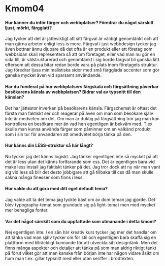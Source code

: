 Kmom04
===============================


#### Hur känner du inför färger och webbplatser? Föredrar du något särskilt ljust, mörkt, färgglatt?

Jag tycker att det är jätteviktigt att sitt färgval är väldigt genomtänkt och att man gärna arbeter enligt less is more. Färgval i just webbdesign tycker jag även bottnar ännu djupare då det ofta är en produkt eller ett företag som webbsidan skall representera så att om företaget, eller vad man nu gör en sida till, är välstrukturerad och genomtänkt i sig borde färgval bli ganska lätt eftersom att dessa bitar redan borde vara på plats inom företagets struktur. Jag föredrar ljusa minimalistiska sidor med små färgglada accenter som gör ganska mycket även vid sparsamt användande.

#### Har du funderat på hur webbplatsers färgskala och färgsättning påverkar besökarens känsla av webbplatsen? Bidrar val av typsnitt till den känslan?

Det har jättestor inverkan på besökarens känsla. Färgschemat är oftast det första man faktiskt ser och reagerar på även om man som besökare själv inte är medveten om det. Om man är duktig på färgsättning tror jag man kan kontrollera en besökare mer än vad hen egentligen är bekväm med. T.ex skulle man kunna använda färger som påminner om en välkänd produkt som i sin tur för användaren att omedvetet börja tänka på den.

#### Hur känns din LESS-struktur så här långt?
Nu tycker jag det känns logiskt. Jag tänker egentligen inte så mycket på att det är less utan det känns fortfarande som css. Det är egentligen bara vid make less install jag faktiskt tänker på det. Jag tror dock att nu när man vant sig vid less så blir det desto jobbigare att gå tillbaka till css då man skulle sakna många finesser som finns i less.

#### Hur valde du att göra med ditt eget default tema?
Jag valde att ta det tema jag tyckte bäst om av dom teman jag gjorde. Det blev typography-temat som grundade sig på light-temat men med mycket mer behagliga fonter.

#### Var det något särskilt som du uppfattade som utmanande i detta kmom?
Nej egentligen inte. I en sån här kreativ kurs tycker jag mer det handlar om att tänka vad man själv tycker om för stil och egentligen bara skaffa sig en plattform med tillräckligt kunnande för att utveckla sitt designtänk. Men det finns många aspekter och detaljer att tänka på som man aldrig riktigt tänkt på förut vilket gör att man kanske från början inte har någon vidare åsikt om hum man t.ex. gillar typsnitt med eller utan seriffer i brödtexten.
